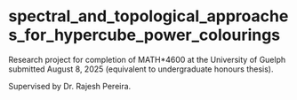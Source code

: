 # spectral_and_topological_approaches_for_hypercube_power_colourings
Research project for completion of MATH*4600 at the University of Guelph submitted August 8, 2025 (equivalent to undergraduate honours thesis). 

Supervised by Dr. Rajesh Pereira.

